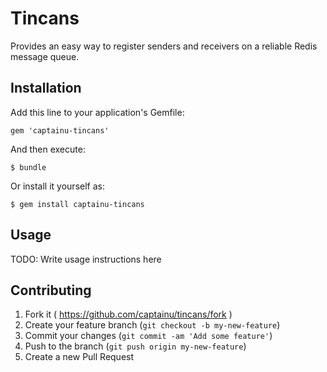 # Tincans

Provides an easy way to register senders and receivers on a reliable Redis message queue.

## Installation

Add this line to your application's Gemfile:

    gem 'captainu-tincans'

And then execute:

    $ bundle

Or install it yourself as:

    $ gem install captainu-tincans

## Usage

TODO: Write usage instructions here

## Contributing

1. Fork it ( https://github.com/captainu/tincans/fork )
2. Create your feature branch (`git checkout -b my-new-feature`)
3. Commit your changes (`git commit -am 'Add some feature'`)
4. Push to the branch (`git push origin my-new-feature`)
5. Create a new Pull Request
